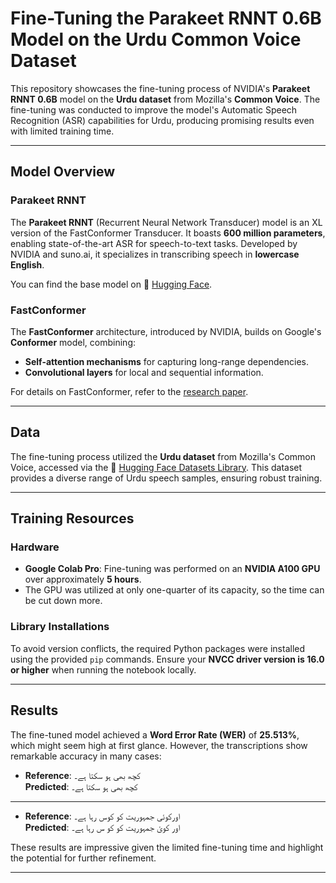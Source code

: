 # Fine-Tuning the Parakeet RNNT 0.6B Model on the Urdu Common Voice Dataset

This repository showcases the fine-tuning process of NVIDIA's **Parakeet RNNT 0.6B** model on the **Urdu dataset** from Mozilla's **Common Voice**. The fine-tuning was conducted to improve the model's Automatic Speech Recognition (ASR) capabilities for Urdu, producing promising results even with limited training time.

---

## Model Overview

### Parakeet RNNT
The **Parakeet RNNT** (Recurrent Neural Network Transducer) model is an XL version of the FastConformer Transducer. It boasts **600 million parameters**, enabling state-of-the-art ASR for speech-to-text tasks. Developed by NVIDIA and suno.ai, it specializes in transcribing speech in **lowercase English**.

You can find the base model on 🤗 [Hugging Face](https://huggingface.co/nvidia/parakeet-rnnt-0.6b).

### FastConformer
The **FastConformer** architecture, introduced by NVIDIA, builds on Google's **Conformer** model, combining:
- **Self-attention mechanisms** for capturing long-range dependencies.
- **Convolutional layers** for local and sequential information.

For details on FastConformer, refer to the [research paper](https://arxiv.org/pdf/2305.05084).

---

## Data

The fine-tuning process utilized the **Urdu dataset** from Mozilla's Common Voice, accessed via the 🤗 [Hugging Face Datasets Library](https://huggingface.co/datasets/mozilla-foundation/common_voice_12_0). This dataset provides a diverse range of Urdu speech samples, ensuring robust training.

---

## Training Resources

### Hardware
- **Google Colab Pro**: Fine-tuning was performed on an **NVIDIA A100 GPU** over approximately **5 hours**.  
- The GPU was utilized at only one-quarter of its capacity, so the time can be cut down more.

### Library Installations
To avoid version conflicts, the required Python packages were installed using the provided `pip` commands. Ensure your **NVCC driver version is 16.0 or higher** when running the notebook locally.

---

## Results

The fine-tuned model achieved a **Word Error Rate (WER)** of **25.513%**, which might seem high at first glance. However, the transcriptions show remarkable accuracy in many cases:

- **Reference**: کچھ بھی ہو سکتا ہے۔  
  **Predicted**: کچھ بھی ہو سکتا ہے۔  

---

- **Reference**: اورکوئی جمہوریت کو کوس رہا ہے۔  
  **Predicted**: اور کوئ جمہوریت کو  کو س رہا ہے۔  

These results are impressive given the limited fine-tuning time and highlight the potential for further refinement.

---
